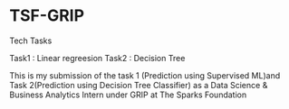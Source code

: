 # TSF-GRIP
Tech Tasks

Task1 : Linear regreesion 
Task2 : Decision Tree

This is my submission of the task 1 (Prediction using Supervised ML)and Task 2(Prediction using Decision Tree Classifier) as a Data Science & Business Analytics Intern under GRIP at The Sparks Foundation

